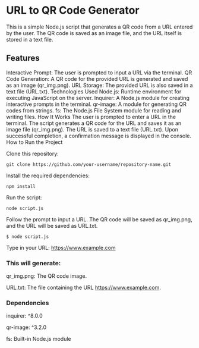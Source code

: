 # URL to QR Code Generator
This is a simple Node.js script that generates a QR code from a URL entered by the user. The QR code is saved as an image file, and the URL itself is stored in a text file.

## Features
Interactive Prompt: The user is prompted to input a URL via the terminal.
QR Code Generation: A QR code for the provided URL is generated and saved as an image (qr_img.png).
URL Storage: The provided URL is also saved in a text file (URL.txt).
Technologies Used
Node.js: Runtime environment for executing JavaScript on the server.
Inquirer: A Node.js module for creating interactive prompts in the terminal.
qr-image: A module for generating QR codes from strings.
fs: The Node.js File System module for reading and writing files.
How It Works
The user is prompted to enter a URL in the terminal.
The script generates a QR code for the URL and saves it as an image file (qr_img.png).
The URL is saved to a text file (URL.txt).
Upon successful completion, a confirmation message is displayed in the console.
How to Run the Project

Clone this repository:

```git clone https://github.com/your-username/repository-name.git```

Install the required dependencies:

```npm install```

Run the script:

```node script.js```

Follow the prompt to input a URL. The QR code will be saved as qr_img.png, and the URL will be saved as URL.txt.

```$ node script.js```

Type in your URL: https://www.example.com

### This will generate:
qr_img.png: The QR code image.

URL.txt: The file containing the URL https://www.example.com.

### Dependencies
inquirer: ^8.0.0

qr-image: ^3.2.0

fs: Built-in Node.js module
